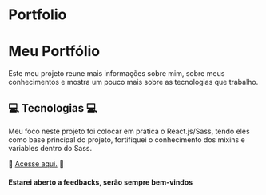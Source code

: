 ﻿# Portfolio
<h1>Meu Portfólio</h1>
<p> 
    Este meu projeto reune mais informações sobre mim, sobre meus conhecimentos e mostra um pouco mais sobre as tecnologias que trabalho.    
</p>

<h2>💻 Tecnologias 💻</h2>

<p>
    Meu foco neste projeto foi colocar em pratica o React.js/Sass, tendo eles como base principal do projeto, fortifiquei o conhecimento dos mixins e variables dentro do Sass.  
</p>
<p>🚩 
<a href="portfolio-padilhx.vercel.app">Acesse aqui.</a>
🚩
</p>
<h4>Estarei aberto a feedbacks, serão sempre bem-vindos</h4>
